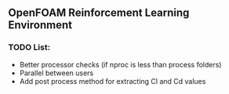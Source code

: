 ## OpenFOAM Reinforcement Learning Environment

### TODO List:
- Better processor checks (if nproc is less than process folders)
- Parallel between users
- Add post process method for extracting Cl and Cd values
